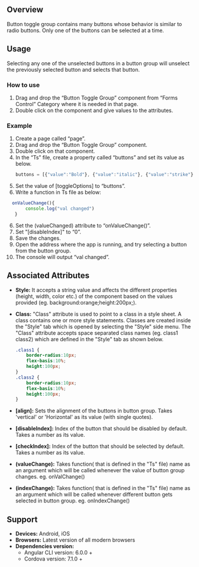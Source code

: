 ## Overview
Button toggle group contains many buttons whose behavior is similar to radio buttons. Only one of the buttons can be selected at a time.

## Usage
Selecting any one of the unselected buttons in a button group will unselect the previously selected button and selects that button.


### How to use

1. Drag and drop the “Button Toggle Group” component from “Forms Control” Category where it is needed in that page.
2. Double click on the component and give values to the attributes.

### Example

1. Create a page called “page”.
2. Drag and drop the “Button Toggle Group” component.
3. Double click on that component.
4. In the “Ts” file, create a property called “buttons” and set its value as below.
    ```typescript
    buttons = [{"value":"Bold"}, {"value":"italic"}, {"value":"strike"}];
    ```
5. Set the value of [toggleOptions] to “buttons”.
6. Write a function in Ts file as below:
```typescript
  onValueChange(){
       console.log("val changed")
   }
```

6. Set the (valueChanged) attribute to “onValueChange()”.
7. Set "[disableIndex]" to “0”.
7. Save the changes.
8. Open the address where the app is running, and try selecting a button from the button group.
9. The console will output “val changed”. 


## Associated Attributes
- **Style:** It accepts a string value and affects the different properties (height, width, color etc.) of the component based on the values provided (eg. background:orange;height:200px;).

- **Class:** "Class" attribute is used to point to a class in a style sheet. A class contains one or more style statements. Classes are created inside the "Style" tab which is opened by selecting the "Style" side menu. The "Class" attribute accepts space separated class names (eg. class1 class2) which are defined in the "Style" tab as shown below.
    ```css
    .class1 {
        border-radius:10px;
        flex-basis:10%;
        height:100px;
    }
    .class2 {
        border-radius:10px;
        flex-basis:10%;
        height:100px;
    }
    
    ```
- **[align]:** Sets the alignment of the buttons in button group. Takes 'vertical' or 'Horizontal' as its value (with single quotes).
- **[disableIndex]:** Index of the button that should be disabled by default. Takes a number as its value.
- **[checkIndex]:**  Index of the button that should be selected by default. Takes a number as its value.
- **(valueChange):** Takes function( that is defined in the "Ts" file) name as an argument which will be called whenever the value of button group changes. eg. onValChange()
- **(indexChange):**  Takes function( that is defined in the "Ts" file) name as an argument which will be called whenever different button gets selected in button group. eg. onIndexChange()

## Support
- **Devices:** Android, iOS
- **Browsers:**  Latest version of all modern browsers
- **Dependencies version:** 
    - Angular CLI version: 6.0.0 + 
    - Cordova version: 7.1.0 +


